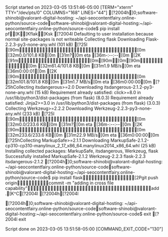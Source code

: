 Script started on 2023-03-05 13:51:46-05:00 [TERM="xterm" TTY="/dev/pts/0" COLUMNS="168" LINES="44"]
[?2004h]0;software-shinobi@valorant-digital-hosting: ~/api-seocontentfairy.online-python/source-codesoftware-shinobi@valorant-digital-hosting:~/api-seocontentfairy.online-python/source-code$ pip install pf[K[Kflak[Ksk
[?2004lDefaulting to user installation because normal site-packages is not writeable
Collecting flask
  Downloading Flask-2.2.3-py3-none-any.whl (101 kB)
[?25l     [90m━━━━━━━━━━━━━━━━━━━━━━━━━━━━━━━━━━━━━━━━[0m [32m0.0/101.8 KB[0m [31m?[0m eta [36m-:--:--[0m[2K     [91m━━━━━━━━━━━━━━━━━━━━━━━━[0m[90m╺[0m[90m━━━━━━━━━━━━━━━[0m [32m61.4/101.8 KB[0m [31m1.9 MB/s[0m eta [36m0:00:01[0m[2K     [90m━━━━━━━━━━━━━━━━━━━━━━━━━━━━━━━━━━━━━━━━[0m [32m101.8/101.8 KB[0m [31m1.7 MB/s[0m eta [36m0:00:00[0m
[?25hCollecting itsdangerous>=2.0
  Downloading itsdangerous-2.1.2-py3-none-any.whl (15 kB)
Requirement already satisfied: click>=8.0 in /usr/lib/python3/dist-packages (from flask) (8.0.3)
Requirement already satisfied: Jinja2>=3.0 in /usr/lib/python3/dist-packages (from flask) (3.0.3)
Collecting Werkzeug>=2.2.2
  Downloading Werkzeug-2.2.3-py3-none-any.whl (233 kB)
[?25l     [90m━━━━━━━━━━━━━━━━━━━━━━━━━━━━━━━━━━━━━━━━[0m [32m0.0/233.6 KB[0m [31m?[0m eta [36m-:--:--[0m[2K     [90m━━━━━━━━━━━━━━━━━━━━━━━━━━━━━━━━━━━━━━━━[0m [32m233.6/233.6 KB[0m [31m22.9 MB/s[0m eta [36m0:00:00[0m
[?25hCollecting MarkupSafe>=2.1.1
  Downloading MarkupSafe-2.1.2-cp310-cp310-manylinux_2_17_x86_64.manylinux2014_x86_64.whl (25 kB)
Installing collected packages: MarkupSafe, itsdangerous, Werkzeug, flask
Successfully installed MarkupSafe-2.1.2 Werkzeug-2.2.3 flask-2.2.3 itsdangerous-2.1.2
[?2004h]0;software-shinobi@valorant-digital-hosting: ~/api-seocontentfairy.online-python/source-codesoftware-shinobi@valorant-digital-hosting:~/api-seocontentfairy.online-python/source-code$ pip install flask[2Pgit push origincommit -m "adding in cross file capability"add .[K^C[?2004l[?2004h[?2004l
[?2004h]0;software-shinobi@valorant-digital-hosting: ~/api-seocontentfairy.online-python/source-codesoftware-shinobi@valorant-digital-hosting:~/api-seocontentfairy.online-python/source-code$ exit
[?2004lexit

Script done on 2023-03-05 13:51:58-05:00 [COMMAND_EXIT_CODE="130"]
